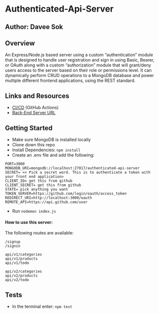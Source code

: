 # Authenticated-Api-Server

## Author: Davee Sok

## Overview

An Express/Node.js based server using a custom “authentication” module that is designed to handle user registration and sign in using Basic, Bearer, or OAuth along with a custom “authorization” module that will grant/deny users access to the server based on their role or permissions level. It can dynamically perform CRUD operations to a MongoDB database and power multiple different frontend applications, using the REST standard.

## Links and Resources

- [CI/CD](https://github.com/davee-401-advanced-javascript/authenticated-api-server/actions) (GitHub Actions)
- [Back-End Server URL](https://davee-auth-api-server.herokuapp.com/)

## Getting Started

- Make sure MongoDB is installed locally
- Clone down this repo
- Install Dependencies: `npm install`
- Create an .env file and add the following:

```
PORT=3000
MONGODB_URI=mongodb://localhost:27017/authenticated-api-server
SECRET= << Pick a secret word. This is to authenticate a token with your front end application>
CLIENT_ID= get this from github
CLIENT_SECRET= get this from github
STATE= pick anything you want
TOKEN_SERVER=https://github.com/login/oauth/access_token
REDIRECT_URI=http://localhost:3000/oauth
REMOTE_API=https://api.github.com/user
```

- Run `nodemon index.js`

#### How to use this server:

The following routes are available:

```
/signup
/signin

api/v1/categories
api/v1/products
api/v1/todo

api/v2/categories
api/v2/products
api/v2/todo
```

## Tests

- In the terminal enter: `npm test`
